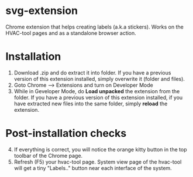 # svg-extension
Chrome extension that helps creating labels (a.k.a stickers). Works on the HVAC-tool pages and as a standalone browser action.

# Installation
1. Download .zip and do extract it into folder. If you have a previous version of this extension installed, simply overwrite it (folder and files).
2. Goto Chrome --> Extensions and turn on Developer Mode
3. While in Geveloper Mode, do **Load unpacked** the extension from the folder. If you have a previous version of this extension installed, if you have extracted new files into the same folder, simply **reload** the extension.

# Post-installation checks
4. If everything is correct, you will notice the orange kitty button in the  top toolbar of the Chrome page.
5. Refresh (F5) your hvac-tool page. System view page of the hvac-tool will get a tiny "Labels.." button near each interface of the system.
